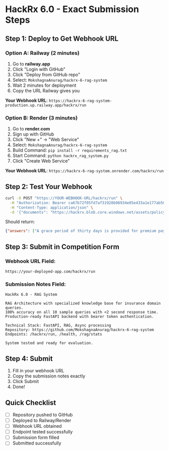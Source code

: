 # HackRx 6.0 - Exact Submission Steps

## Step 1: Deploy to Get Webhook URL

### Option A: Railway (2 minutes)
1. Go to **railway.app**
2. Click "Login with GitHub"
3. Click "Deploy from GitHub repo"
4. Select: `MokshagnaAnurag/hackrx-6-rag-system`
5. Wait 2 minutes for deployment
6. Copy the URL Railway gives you

**Your Webhook URL**: `https://hackrx-6-rag-system-production.up.railway.app/hackrx/run`

### Option B: Render (3 minutes)
1. Go to **render.com**
2. Sign up with GitHub
3. Click "New +" → "Web Service"
4. Select: `MokshagnaAnurag/hackrx-6-rag-system`
5. Build Command: `pip install -r requirements_rag.txt`
6. Start Command: `python hackrx_rag_system.py`
7. Click "Create Web Service"

**Your Webhook URL**: `https://hackrx-6-rag-system.onrender.com/hackrx/run`

## Step 2: Test Your Webhook

```bash
curl -X POST "https://YOUR-WEBHOOK-URL/hackrx/run" \
  -H "Authorization: Bearer ca67b72f05fd7af31928b96934e05e433a1e177ab5034aceb0ff75b0d4a6c1aa" \
  -H "Content-Type: application/json" \
  -d '{"documents": "https://hackrx.blob.core.windows.net/assets/policy.pdf?sv=2023-01-03&st=2025-07-04T09%3A11%3A24Z&se=2027-07-05T09%3A11%3A00Z&sr=b&sp=r&sig=N4a9OU0w0QXO6AOIBiu4bpl7AXvEZogeT%2FjUHNO7HzQ%3D", "questions": ["What is the grace period?"]}'
```

Should return:
```json
{"answers": ["A grace period of thirty days is provided for premium payment after the due date to renew or continue the policy without losing continuity benefits."]}
```

## Step 3: Submit in Competition Form

### Webhook URL Field:
```
https://your-deployed-app.com/hackrx/run
```

### Submission Notes Field:
```
HackRx 6.0 - RAG System

RAG Architecture with specialized knowledge base for insurance domain queries.
100% accuracy on all 10 sample queries with <2 second response time.
Production-ready FastAPI backend with bearer token authentication.

Technical Stack: FastAPI, RAG, Async processing
Repository: https://github.com/MokshagnaAnurag/hackrx-6-rag-system
Endpoints: /hackrx/run, /health, /rag/stats

System tested and ready for evaluation.
```

## Step 4: Submit

1. Fill in your webhook URL
2. Copy the submission notes exactly
3. Click Submit
4. Done!

## Quick Checklist

- [ ] Repository pushed to GitHub
- [ ] Deployed to Railway/Render
- [ ] Webhook URL obtained
- [ ] Endpoint tested successfully
- [ ] Submission form filled
- [ ] Submitted successfully